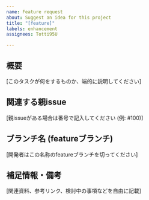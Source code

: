 ```yaml
---
name: Feature request
about: Suggest an idea for this project
title: "[feature]"
labels: enhancement
assignees: Totti95U

---
```


## 概要

[このタスクが何をするものか、端的に説明してください]

## 関連する親issue

[親issueがある場合は番号で記入してください (例: #100)]

## ブランチ名 (featureブランチ)

[開発者はこの名称のfeatureブランチを切ってください]

## 補足情報・備考

[関連資料、参考リンク、検討中の事項などを自由に記載]
